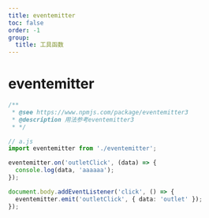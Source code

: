 ```yaml
---
title: eventemitter
toc: false
order: -1
group:
  title: 工具函数
---
```


# eventemitter

```typescript
/**
 * @see https://www.npmjs.com/package/eventemitter3
 * @description 用法参考eventemitter3
 * */
```

<code src="./demo.tsx" inline></code>

```typescript
// a.js
import eventemitter from './eventemitter';

eventemitter.on('outletClick', (data) => {
  console.log(data, 'aaaaaa');
});
```

```typescript
document.body.addEventListener('click', () => {
  eventemitter.emit('outletClick', { data: 'outlet' });
});
```
